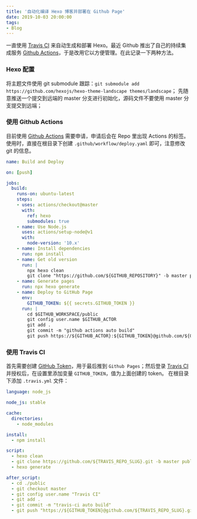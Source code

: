 ```yaml
---
title: '自动化编译 Hexo 博客并部署在 Github Page'
date: 2019-10-03 20:00:00
tags: 
- Blog
---
```



一直使用 [Travis CI](https://travis-ci.org) 来自动生成和部署 Hexo。最近 Github 推出了自己的持续集成服务 [Github Actions](https://github.com/features/actions)，于是改用它以方便管理。在此记录一下两种方法。



### Hexo 配置

将主题文件使用 git submodule 跟踪：`git submodule add https://github.com/hexojs/hexo-theme-landscape themes/landscape`；
先随意推送一个提交到远端的 master 分支进行初始化，源码文件不要使用 master 分支提交到远端；



### 使用 Github Actions

目前使用 [Github Actions](https://github.com/features/actions) 需要申请，申请后会在 Repo 里出现 Actions 的标签。
使用时，直接在根目录下创建 `.github/workflow/deploy.yaml` 即可，注意修改 git 的信息。

``` yaml
name: Build and Deploy

on: [push]

jobs:
  build:
    runs-on: ubuntu-latest
    steps:
    - uses: actions/checkout@master
      with:
        ref: hexo
        submodules: true
    - name: Use Node.js
      uses: actions/setup-node@v1
      with:
        node-version: '10.x'
    - name: Install dependencies
      run: npm install
    - name: Get old version
      run: |
        npx hexo clean
        git clone "https://github.com/${GITHUB_REPOSITORY}" -b master public
    - name: Generate pages
      run: npx hexo generate
    - name: Deploy to GitHub Page
      env:
        GITHUB_TOKEN: ${{ secrets.GITHUB_TOKEN }}
      run: |
        cd $GITHUB_WORKSPACE/public
        git config user.name $GITHUB_ACTOR
        git add .
        git commit -m "github actions auto build"
        git push https://${GITHUB_ACTOR}:${GITHUB_TOKEN}@github.com/${GITHUB_REPOSITORY}.git master:master
```



### 使用 Travis CI

首先需要创建 [GitHub Token](https://github.com/settings/tokens)，用于最后推到 `Github Pages`；然后登录 [Travis CI](https://travis-ci.org) 并授权后，在设置里添加变量 `GITHUB_TOKEN`，值为上面创建的 token。
在根目录下添加 `.travis.yml` 文件：

``` yaml
language: node_js

node_js: stable

cache:
  directories:
    - node_modules

install:
  - npm install

script:
  - hexo clean
  - git clone https://github.com/${TRAVIS_REPO_SLUG}.git -b master public/
  - hexo generate

after_script:
  - cd ./public
  - git checkout master
  - git config user.name "Travis CI"
  - git add .
  - git commit -m "travis-ci auto build"
  - git push "https://${GITHUB_TOKEN}@github.com/${TRAVIS_REPO_SLUG}.git" master:master
```

<!--more-->